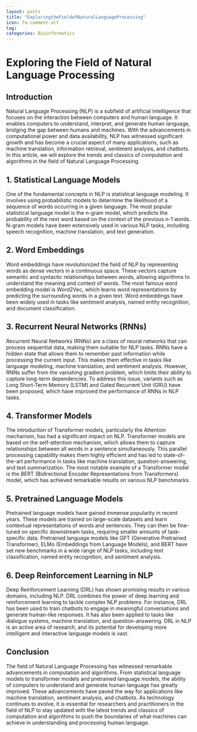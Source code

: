 ```yaml
---
layout: posts
title: "ExploringtheFieldofNaturalLanguageProcessing"
icon: fa-comment-alt
tag:      
categories: Bioinformatics
---
```



# Exploring the Field of Natural Language Processing

## Introduction

Natural Language Processing (NLP) is a subfield of artificial intelligence that focuses on the interaction between computers and human language. It enables computers to understand, interpret, and generate human language, bridging the gap between humans and machines. With the advancements in computational power and data availability, NLP has witnessed significant growth and has become a crucial aspect of many applications, such as machine translation, information retrieval, sentiment analysis, and chatbots. In this article, we will explore the trends and classics of computation and algorithms in the field of Natural Language Processing.

## 1. Statistical Language Models

One of the fundamental concepts in NLP is statistical language modeling. It involves using probabilistic models to determine the likelihood of a sequence of words occurring in a given language. The most popular statistical language model is the n-gram model, which predicts the probability of the next word based on the context of the previous n-1 words. N-gram models have been extensively used in various NLP tasks, including speech recognition, machine translation, and text generation.

## 2. Word Embeddings

Word embeddings have revolutionized the field of NLP by representing words as dense vectors in a continuous space. These vectors capture semantic and syntactic relationships between words, allowing algorithms to understand the meaning and context of words. The most famous word embedding model is Word2Vec, which learns word representations by predicting the surrounding words in a given text. Word embeddings have been widely used in tasks like sentiment analysis, named entity recognition, and document classification.

## 3. Recurrent Neural Networks (RNNs)

Recurrent Neural Networks (RNNs) are a class of neural networks that can process sequential data, making them suitable for NLP tasks. RNNs have a hidden state that allows them to remember past information while processing the current input. This makes them effective in tasks like language modeling, machine translation, and sentiment analysis. However, RNNs suffer from the vanishing gradient problem, which limits their ability to capture long-term dependencies. To address this issue, variants such as Long Short-Term Memory (LSTM) and Gated Recurrent Unit (GRU) have been proposed, which have improved the performance of RNNs in NLP tasks.

## 4. Transformer Models

The introduction of Transformer models, particularly the Attention mechanism, has had a significant impact on NLP. Transformer models are based on the self-attention mechanism, which allows them to capture relationships between all words in a sentence simultaneously. This parallel processing capability makes them highly efficient and has led to state-of-the-art performance in tasks like machine translation, question-answering, and text summarization. The most notable example of a Transformer model is the BERT (Bidirectional Encoder Representations from Transformers) model, which has achieved remarkable results on various NLP benchmarks.

## 5. Pretrained Language Models

Pretrained language models have gained immense popularity in recent years. These models are trained on large-scale datasets and learn contextual representations of words and sentences. They can then be fine-tuned on specific downstream tasks, requiring smaller amounts of task-specific data. Pretrained language models like GPT (Generative Pretrained Transformer), ELMo (Embeddings from Language Models), and BERT have set new benchmarks in a wide range of NLP tasks, including text classification, named entity recognition, and sentiment analysis.

## 6. Deep Reinforcement Learning in NLP

Deep Reinforcement Learning (DRL) has shown promising results in various domains, including NLP. DRL combines the power of deep learning and reinforcement learning to tackle complex NLP problems. For instance, DRL has been used to train chatbots to engage in meaningful conversations and generate human-like responses. It has also been applied to tasks like dialogue systems, machine translation, and question-answering. DRL in NLP is an active area of research, and its potential for developing more intelligent and interactive language models is vast.

## Conclusion

The field of Natural Language Processing has witnessed remarkable advancements in computation and algorithms. From statistical language models to transformer models and pretrained language models, the ability of computers to understand and generate human language has greatly improved. These advancements have paved the way for applications like machine translation, sentiment analysis, and chatbots. As technology continues to evolve, it is essential for researchers and practitioners in the field of NLP to stay updated with the latest trends and classics of computation and algorithms to push the boundaries of what machines can achieve in understanding and processing human language.